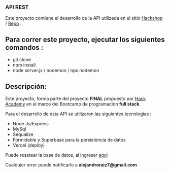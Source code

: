 ### API REST

Este proyecto contiene el desarrollo de la API utilizada en el sitio [Hackshop](https://hackshop-plants.vercel.app/) / [Repo](https://github.com/aleraiz/hackShop-front) .

## Para correr este proyecto, ejecutar los siguientes comandos :

- git clone
- npm install
- node server.js / nodemon / npx nodemon

## Descripción:

Este proyecto, forma parte del proyecto <b>FINAL</b> propuesto por [Hack Academy](https://ha.dev/) en el marco del Bootcamp de programacion <b>full stack</b>.

<p>Para el desarrollo de esta API se utilizaron las siguientes tecnologias :</p>

- Node Js/Express
- MySql
- Sequalize
- Formidable y Superbase para la persistencia de datos
- Vercel (deploy)

Puede resetear la base de datos, al ingresar [aqui](https://hackshop-plants.vercel.app/)

 <p>Cualquier error puede notificarlo a <b> alejandroraiz7@gmail.com</b> </p>
